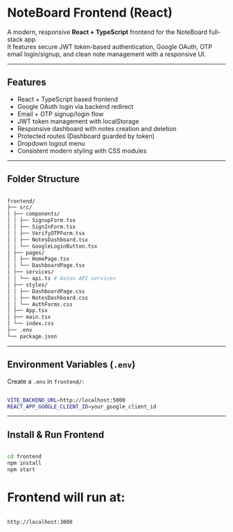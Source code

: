 # NoteBoard Frontend (React)

A modern, responsive **React + TypeScript** frontend for the NoteBoard full-stack app.  
It features secure JWT token-based authentication, Google OAuth, OTP email login/signup, and clean note management with a responsive UI.

---

## Features

- React + TypeScript based frontend
- Google OAuth login via backend redirect
- Email + OTP signup/login flow
- JWT token management with localStorage
- Responsive dashboard with notes creation and deletion
- Protected routes (Dashboard guarded by token)
- Dropdown logout menu
- Consistent modern styling with CSS modules

---

## Folder Structure
```bash

frontend/
├── src/
│ ├── components/
│ │ ├── SignupForm.tsx
│ │ ├── SignInForm.tsx
│ │ ├── VerifyOTPForm.tsx
│ │ ├── NotesDashboard.tsx
│ │ └── GoogleLoginButton.tsx
│ ├── pages/
│ │ ├── HomePage.tsx
│ │ └── DashboardPage.tsx
│ ├── services/
│ │ └── api.ts # Axios API services
│ ├── styles/
│ │ ├── DashboardPage.css
│ │ ├── NotesDashboard.css
│ │ └── AuthForms.css
│ ├── App.tsx
│ ├── main.tsx
│ └── index.css
├── .env
└── package.json

```

---

## Environment Variables (`.env`)

Create a `.env` in `frontend/`:

```bash

VITE_BACKEND_URL=http://localhost:5000
REACT_APP_GOOGLE_CLIENT_ID=your_google_client_id

```

---

## Install & Run Frontend

```bash

cd frontend
npm install
npm start

```

# Frontend will run at:

```bash

http://localhost:3000

```